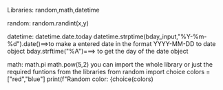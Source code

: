 Libraries:
random,math,datetime

random:
random.randint(x,y)

datetime:
datetime.date.today
datetime.strptime(bday_input,"%Y-%m-%d").date()==>to make a entered date in the format YYYY-MM-DD to date object
bday.strftime("%A")===> to get the day of the date object


math:
math.pi
math.pow(5,2)
you can import the whole library or just the required funtions from the libraries
from random import choice
colors = ["red","blue"]
print(f"Random color: {choice(colors)
